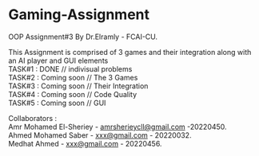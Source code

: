 # Gaming-Assignment  
OOP Assignment#3 By Dr.Elramly - FCAI-CU.  

This Assignment is comprised of 3 games and their integration along with an AI player and GUI elements             
TASK#1 : DONE            // indivisual problems      
TASK#2 : Coming soon     // The 3 Games       
TASK#3 : Coming soon     // Their Integration      
TASK#4 : Coming soon     // Code Quality        
TASK#5 : Coming soon     // GUI        

Collaborators :   
Amr Mohamed El-Sheriey - amrsherieycll@gmail.com -20220450.      
Ahmed Mohamed Saber - xxx@gmail.com - 20220032.      
Medhat Ahmed - xxx@gmail.com - 20220456.      
